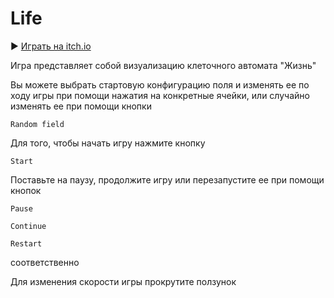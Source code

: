 # Life

▶ [Играть на itch.io](https://granzoy.itch.io/lifemipt)

Игра представляет собой визуализацию клеточного автомата "Жизнь"

Вы можете выбрать стартовую конфигурацию поля и изменять ее по ходу игры при помощи нажатия на конкретные ячейки, или случайно изменять ее при помощи кнопки 
```
Random field
```

Для того, чтобы начать игру нажмите кнопку 
```
Start
```

Поставьте на паузу, продолжите игру или перезапустите ее при помощи кнопок
```
Pause
```
```
Continue
```
```
Restart
```
соответственно

Для изменения скорости игры прокрутите ползунок


